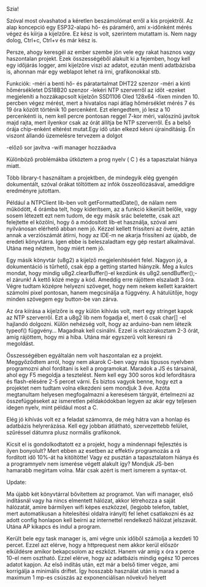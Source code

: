 Szia!

Szóval most olvashatod a kéretlen beszámolómat erről a kis projektről. Az alap koncepció egy ESP32-alapú hő- és páramérő, ami x-időnként mérés végez és kiírja a kijelzőre. Ez kész is volt, szerintem mutattam is. Nem nagy dolog, Ctrl+c, Ctrl+v és már kész is.

Persze, ahogy keresgél az ember szembe jön vele egy rakat hasznos vagy haszontalan projekt. Ezek összességéből alakult ki a fejemben, hogy kell egy időjárás logger, ami kijelzőre viszi az adatot, ezután menti adatbázisba is, ahonnan már egy weblapot lehet rá írni, grafikonokkal stb.

Funkciók:
-méri a benti hő- és páratartalmat DHT22 szenzor
-méri a kinti hőmérsékletet DS18B20 szenzor
-lekéri NTP szerverről az időt
-ezeket megjeleníti a hozzákapcsolt kijelzőn SSD1106 Oled 128x64
-fixen minden 10. percben végez mérést, mert a hivatalos napi átlag hőmérséklet mérés 7 és 19 óra között történik 10 percenként. Ezt elengedtem, jó lesz a 10 percenkénti is, nem kell percre pontosan reggel 7-kor méri, valószínű javítok majd rajta, mert ilyenkor csak az órát állítja be NTP szerverről. És a belső órája chip-enként eltérést mutat.Egy idő után elkezd késni újraindításig. Én viszont állandó üzemelésre tervezem a dolgot

-előző sor javítva
-wifi manager hozzáadva

Különböző problémákba ütköztem a prog nyelv ( C ) és a tapasztalat hiánya miatt.

Több library-t használtam a projektben, de mindegyik elég gyengén dokumentált, szóval órákat töltöttem az infók összeollózásával, ameddigre eredményre jutottam.

Például a NTPClient lib-ben volt getFormattedDate(), de nálam nem működött, 4 órámba telt, hogy kiderítsem, az a funkció kikerült belőle, vagy sosem létezett ezt nem tudom, de egy másik srác beletette, csak azt felejtette el közölni, hogy ő a módosított lib-et használja, szóval ami nyilvánosan elérhető abban nem jó. Kézzel kellett frissíteni az övére, aztán annak a verziószámát átírni, hogy az IDE-m ne akarja frissíteni az újabb, de eredeti könyvtárra. Igen ebbe is beleszaladtam egy gép restart alkalmával. Utána meg néztem, hogy miért nem jó.

Egy másik könyvtár (u8g2) a kijelző megjelenítéséért felel. Nagyon jó, a dokumentáció is tűrhető, csak épp a getting started hiányzik. Meg a kulcs mondat, hogy mindig u8g2.clearBuffer()-el kezdünk és u8g2.sendBuffer();-el zárunk! A kettő közé megy a kód. Ameddig erre rájöttem elszaladt 3 óra. Végre tudtam középre helyezni szöveget, hogy nem nekem kellett karaktert számolni pixel pontosan, hanem megcsinálja a függvény. A hátulütője, hogy minden szövegem egy button-be van zárva.

Az óra kiírása a kijelzőre is egy külön kihívás volt, mert egy stringet kapok az NTP szerverről. Ezt a u8g2 lib nem fogadja el, mert ő csak char[] -el hajlandó dolgozni. Külön nehézség volt, hogy az arduino-ban nem létezik typeof() függvény… Magadnak kell csinálni. Ezzel is elszórakoztam 2-3 órát, amíg rájöttem, hogy mi a hiba. Utána már egyszerű volt keresni rá megoldást.

Összességében egyáltalán nem volt haszontalan ez a projekt. Meggyőződtem arról, hogy nem akarok C-ben vagy más típusos nyelvben programozni ahol fordítani is kell a programokat. Maradok a JS és társainál, ahol egy F5 megoldja a tesztelést. Nem kell egy 300 soros kód lefordításra és flash-elésére 2-5 percet várni. És biztos vagyok benne, hogy ezt a projektet nem tudtam volna elkezdeni sem mondjuk 3 éve. Azóta megtanultam helyesen megfogalmazni a keresésem tárgyát, értelmezni az összefüggéseket az ismeretlen példakódokban legyen az akár egy teljesen idegen nyelv, mint például most a C.

Elég jó kihívás volt ez a feladat számomra, de még hátra van a honlap és adatbázis helyrerázása. Kell egy jobban átlátható, szervezettebb felület, szűréssel dátumra plusz normális grafikonok.

Kicsit el is gondolkodtatott ez a projekt, hogy a mindennapi fejlesztés is ilyen bonyolult? Mert ebben az esetben az effektív programozás a rá fordított idő 10%-át ha kitöltötte! Vagy ez pusztán a tapasztalatom hiánya és a programnyelv nem ismerése végett alakult így? Mondjuk JS-ben hamarabb megírtam volna. Már csak azért is mert ismerem a syntax-ot.

Update:

Ma újabb két könyvtárral bővítettem az programot. Van wifi manager, első indításnál vagy ha nincs elmentett hálózat, akkor létrehozza a saját hálózatát, amire bármilyen wifi képes eszközzel, (legjobb telefon, tablet, mert automatikusan a hitelesítési oldalra irányít) fel lehet csatlakozni és az adott config honlapon kell beírni az internettel rendelkező hálózat jelszavát. Utána AP kikapcs és indul a program.

Került bele egy task manager is, ami végre unix időből számolja a kezdeti 10 percet. Ezzel azt elérve, hogy a httprequest nem akkor kerül először elküldésre amikor bekapcsolom az eszközt. Hanem vár amíg x óra x perce 10-el nem osztható. Ezzel elérve, hogy az adatbázis mindig egész 10 perces adatot kapjon. Az első indítás után, ezt már a belső timer végze, ami korrigálja a minimális driftet. Így hosszabb használat után is marad a maximum 1 mp-es csúszás az exponenciálisan növekvő helyett
